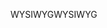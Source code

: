 <span data-ttu-id="0f10d-101">WYSIWYG</span><span class="sxs-lookup"><span data-stu-id="0f10d-101">WYSIWYG</span></span>
